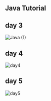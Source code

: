 ## Java Tutorial

## day 3
![Java (1)](https://github.com/user-attachments/assets/b5409468-6cc0-4583-9b42-e9a7567be6f2)

## day 4
![day4](https://github.com/user-attachments/assets/b6d3e399-79c1-4f55-bb33-c72504b66068)

## day 5
![day5](https://github.com/user-attachments/assets/e5d85b27-d175-420a-a269-4db39700c515)
